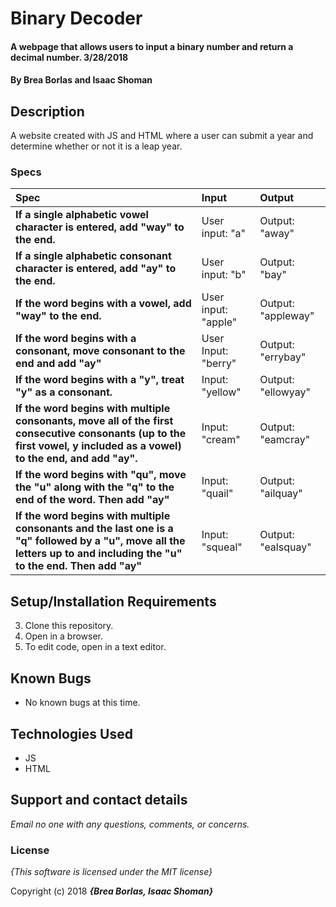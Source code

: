 # Binary Decoder

#### A webpage that allows users to input a binary number and return a decimal number. 3/28/2018

#### By **Brea Borlas and Isaac Shoman**

## Description

A website created with JS and HTML where a user can submit a year and determine whether or not it is a leap year.


### Specs
| Spec | Input | Output |
| :-------------     | :------------- | :------------- |
| **If a single alphabetic vowel character is entered, add "way" to the end.** | User input: "a" | Output: "away"|
| **If a single alphabetic consonant character is entered, add "ay" to the end.** | User input: "b" | Output: "bay"|
| **If the word begins with a vowel, add "way" to the end.** | User input: "apple" | Output: "appleway"|
| **If the word begins with a consonant, move consonant to the end and add "ay"**| User Input: "berry" | Output: "errybay" |
| **If the word begins with a "y", treat "y" as a consonant.**| Input: "yellow" | Output: "ellowyay" |
| **If the word begins with multiple consonants, move all of the first consecutive consonants (up to the first vowel, y included as a vowel) to the end, and add "ay".** | Input: "cream" | Output: "eamcray" |
| **If the word begins with "qu", move the "u" along with the "q" to the end of the word. Then add "ay"** | Input: "quail" | Output: "ailquay" |
| **If the word begins with multiple consonants and the last one is a "q" followed by a "u", move all the letters up to and including the "u" to the end. Then add "ay"** | Input: "squeal" | Output: "ealsquay" |


## Setup/Installation Requirements

3. Clone this repository.
4. Open in a browser.
5. To edit code, open in a text editor.

## Known Bugs
* No known bugs at this time.

## Technologies Used
* JS
* HTML

## Support and contact details

_Email no one with any questions, comments, or concerns._

### License

*{This software is licensed under the MIT license}*

Copyright (c) 2018 **_{Brea Borlas, Isaac Shoman}_**
